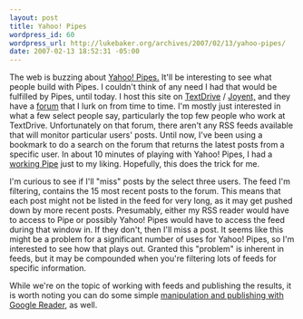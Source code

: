 ```yaml
--- 
layout: post
title: Yahoo! Pipes
wordpress_id: 60
wordpress_url: http://lukebaker.org/archives/2007/02/13/yahoo-pipes/
date: 2007-02-13 18:52:31 -05:00
---
```

The web is buzzing about <a href="http://pipes.yahoo.com/">Yahoo! Pipes.</a>  It'll be interesting to see what people build with Pipes.  I couldn't think of any need I had that would be fulfilled by Pipes, until today.  I host this site on <a href="http://textdrive.com/">TextDrive</a> / <a href="http://joyent.com/">Joyent,</a> and they have a <a href="http://forum.textdrive.com/">forum</a> that I lurk on from time to time.  I'm mostly just interested in what a few select people say, particularly the top few people who work at TextDrive.  Unfortunately on that forum, there aren't any RSS feeds available that will monitor particular users' posts.  Until now, I've been using a bookmark to do a search on the forum that returns the latest posts from a specific user.  In about 10 minutes of playing with Yahoo! Pipes, I had a <a href="http://pipes.yahoo.com/pipes/wirtK4672xG3DQiRJZhxuA/">working Pipe</a> just to my liking.  Hopefully, this does the trick for me.

I'm curious to see if I'll "miss" posts by the select three users.  The feed I'm filtering, contains the 15 most recent posts to the forum.  This means that each post might not be listed in the feed for very long, as it may get pushed down by more recent posts.  Presumably, either my RSS reader would have to access to Pipe or possibly Yahoo! Pipes would have to access the feed during that window in.  If they don't, then I'll miss a post.  It seems like this might be a problem for a significant number of uses for Yahoo! Pipes, so I'm interested to see how that plays out.  Granted this "problem" is inherent in feeds, but it may be compounded when you're filtering lots of feeds for specific information.

While we're on the topic of working with feeds and publishing the results, it is worth noting you can do some simple <a href="http://blog.persistent.info/2006/03/google-reader-tidbits.html">manipulation and publishing with Google Reader</a>, as well.
